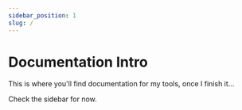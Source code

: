 ```yaml
---
sidebar_position: 1
slug: /
---
```

# Documentation Intro

This is where you'll find documentation for my tools, once I finish it...

Check the sidebar for now.